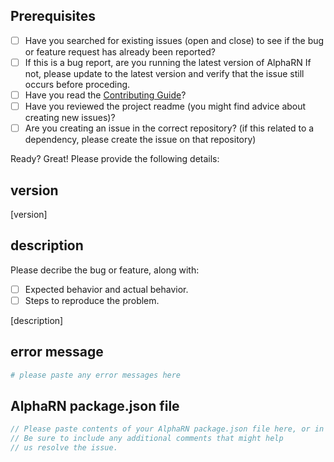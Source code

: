 ## Prerequisites

- [ ] Have you searched for existing issues (open and close) to see if the bug or feature request has already been reported?
- [ ] If this is a bug report, are you running the latest version of AlphaRN If not, please update to the latest version and verify that the issue still occurs before proceding.
- [ ] Have you read the [Contributing Guide](contributing.md)?
- [ ] Have you reviewed the project readme (you might find advice about creating new issues)?
- [ ] Are you creating an issue in the correct repository? (if this related to a dependency, please create the issue on that repository)

Ready? Great! Please provide the following details:

## version

[version]

## description

Please decribe the bug or feature, along with:

- [ ] Expected behavior and actual behavior.
- [ ] Steps to reproduce the problem.

[description]

## error message

```sh
# please paste any error messages here
```

## AlphaRN package.json file

```js
// Please paste contents of your AlphaRN package.json file here, or in a gist.
// Be sure to include any additional comments that might help
// us resolve the issue.
```
